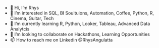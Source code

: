 - 👋 Hi, I’m Rhys 
- 👀 I’m interested in SQL, BI Soultuions, Automation, Coffee, Python, R, Cinema, Guitar, Tech
- 🌱 I’m currently learning R, Python, Looker, Tableau, Advanced Data Analytcis
- 💞️ I’m looking to collaborate on Hackathons, Learning Opportunities
- 📫 How to reach me on Linkedin @RhysAngulatta

<!---
RAngula/RAngula is a ✨ special ✨ repository because its `README.md` (this file) appears on your GitHub profile.
You can click the Preview link to take a look at your changes.
--->

